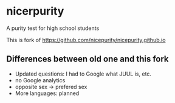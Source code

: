 # nicerpurity
A purity test for high school students

This is fork of https://github.com/nicepurity/nicepurity.github.io

## Differences between old one and this fork
- Updated questions: I had to Google what JUUL is, etc.
- no Google analytics
- opposite sex -> prefered sex
- More languages: planned